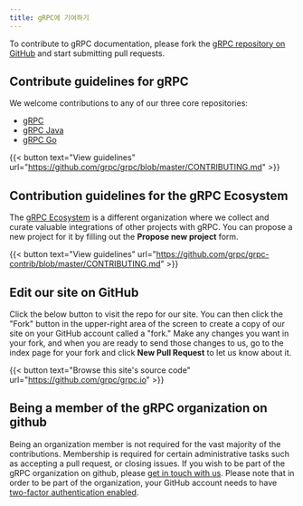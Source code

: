 ```yaml
---
title: gRPC에 기여하기
---
```


To contribute to gRPC documentation, please fork the [gRPC repository on GitHub](https://github.com/grpc/grpc.io) and start submitting pull requests.

## Contribute guidelines for gRPC

We welcome contributions to any of our three core repositories:

* [gRPC](https://github.com/grpc/grpc)
* [gRPC Java](https://github.com/grpc/grpc-java)
* [gRPC Go](https://github.com/grpc/grpc-go)

{{< button text="View guidelines" url="https://github.com/grpc/grpc/blob/master/CONTRIBUTING.md" >}}

## Contribution guidelines for the gRPC Ecosystem

The [gRPC Ecosystem](https://github.com/grpc-ecosystem/) is a different organization where we collect and curate valuable integrations of other projects with gRPC. You can propose a new project for it by filling out the **Propose new project** form.

{{< button text="View guidelines" url="https://github.com/grpc/grpc-contrib/blob/master/CONTRIBUTING.md" >}}

## Edit our site on GitHub

Click the below button to visit the repo for our site. You can then click the "Fork" button in the upper-right area of the screen to create a copy of our site on your GitHub account called a "fork." Make any changes you want in your fork, and when you are ready to send those changes to us, go to the index page for your fork and click **New Pull Request** to let us know about it.

{{< button text="Browse this site's source code" url="https://github.com/grpc/grpc.io" >}}

## Being a member of the gRPC organization on github

Being an organization member is not required for the vast majority of the contributions. Membership is required for certain administrative tasks such as accepting a pull request, or closing issues. If you wish to be part of the gRPC organization on github, please [get in touch with us](/community). Please note that in order to be part of the organization, your GitHub account needs to have [two-factor authentication enabled](https://help.github.com/articles/securing-your-account-with-two-factor-authentication-2fa/).
